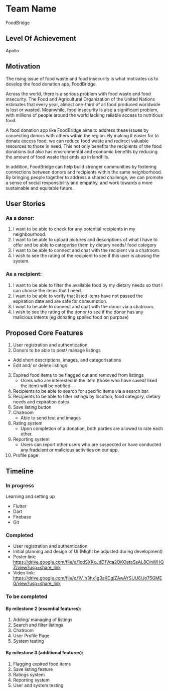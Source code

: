 # Team Name
FoodBridge

## Level Of Achievement
Apollo

## Motivation
The rising issue of food waste and food insecurity is what motivates us to develop the food donation app, FoodBridge.

Across the world, there is a serious problem with food waste and food insecurity. The Food and Agricultural Organization of the United Nations estimates that every year, almost one-third of all food produced worldwide is lost or wasted. Meanwhile, food insecurity is also a significant problem, with millions of people around the world lacking reliable access to nutritious food.

A food donation app like FoodBridge aims to address these issues by connecting donors with others within the region. By making it easier for to donate excess food, we can reduce food waste and redirect valuable resources to those in need. This not only benefits the recipients of the food donations but also has environmental and economic benefits by reducing the amount of food waste that ends up in landfills.

In addition, FoodBridge can help build stronger communities by fostering connections between donors and recipients within the same neighborhood. By bringing people together to address a shared challenge, we can promote a sense of social responsibility and empathy, and work towards a more sustainable and equitable future.

## User Stories
### As a donor:
1. I want to be able to check for any potential recipients in my neighbourhood.
2. I want to be able to upload pictures and descriptions of what I have to offer and be able to categorise them by dietary needs/ food category
3. I want to be able to connect and chat with the recipient via a chatroom.
4. I wish to see the rating of the recipient to see if this user is abusing the system.

### As a recipient:
1. I want to be able to filter the available food by my dietary needs so that I can choose the items that I need.
2. I want to be able to verify that listed items have not passed the expiration date and are safe for consumption.
3. I want to be able to connect and chat with the donor via a chatroom.
4. I wish to see the rating of the donor to see if the donor has any malicious intents (eg donating spoiled food on purpose)

## Proposed Core Features
1. User registration and authentication
2.  Donors to be able to post/ manage listings
   - Add short descriptions, images, and categorisations
   - Edit and/ or delete listings
3. Expired food items to be flagged out and removed from listings
   - Users who are interested in the item (those who have saved/ liked the item) will be notified
4. Recipients to be able to search for specific items via a search bar.
5. Recipients to be able to filter listings by location, food category, dietary needs and expiration dates.
6. Save listing button
7. Chatroom
   - Able to send text and images
8. Rating system
   - Upon completion of a donation, both parties are allowed to rate each other.
9. Reporting system
   - Users can report other users who are suspected or have conducted any fradulent or malicious activities on our app.
10. Profile page

## Timeline
### In progress
Learning and setting up
 - Flutter
 - Dart
 - Firebase 
 - Git

### Completed
- User registration and authentication
- Initial planning and design of UI (Might be adjusted during development)
- Poster link: https://drive.google.com/file/d/1cdSXKxJdD1Vqa2OKOataSsAL8CinWHQZ/view?usp=share_link
- Video link: https://drive.google.com/file/d/1V_h3hx1g3aKCgjZAwAYSUU6lJo75GME0/view?usp=share_link

### To be completed
#### By milestone 2 (essential features):
1. Adding/ managing of listings
2. Search and filter listings
3. Chatroom
4. User Profile Page
5. System testing

#### By milestone 3 (additional features):
1. Flagging expired food items
2. Save listing feature
3. Ratings system
4. Reporting system
5. User and system testing
